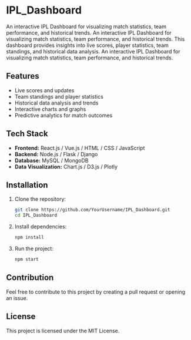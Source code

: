 # IPL_Dashboard
An interactive IPL Dashboard for visualizing match statistics, team performance, and historical trends.
An interactive IPL Dashboard for visualizing match statistics, team performance, and historical trends. This dashboard provides insights into live scores, player statistics, team standings, and historical data analysis.
An interactive IPL Dashboard for visualizing match statistics, team performance, and historical trends.  

## Features  
- Live scores and updates  
- Team standings and player statistics  
- Historical data analysis and trends  
- Interactive charts and graphs  
- Predictive analytics for match outcomes  

## Tech Stack  
- **Frontend:** React.js / Vue.js / HTML / CSS / JavaScript  
- **Backend:** Node.js / Flask / Django  
- **Database:** MySQL / MongoDB  
- **Data Visualization:** Chart.js / D3.js / Plotly  

## Installation  
1. Clone the repository:  
    ```bash
    git clone https://github.com/YourUsername/IPL_Dashboard.git
    cd IPL_Dashboard
    ```
2. Install dependencies:  
    ```bash
    npm install
    ```
3. Run the project:  
    ```bash
    npm start
    ```

## Contribution  
Feel free to contribute to this project by creating a pull request or opening an issue.

## License  
This project is licensed under the MIT License.
